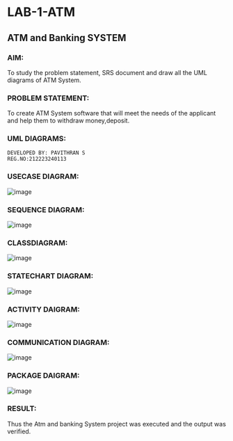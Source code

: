# LAB-1-ATM
## ATM and Banking SYSTEM
### AIM: 
To study the problem statement, SRS document and draw all the UML diagrams of ATM
System.
### PROBLEM STATEMENT:
To create ATM System software that will meet the needs of the applicant and help them
to withdraw money,deposit.
### UML DIAGRAMS:
```
DEVELOPED BY: PAVITHRAN S
REG.NO:212223240113
```
### USECASE DIAGRAM:
![image](https://github.com/pavithran2046/LAB-1-ATM/assets/139334834/846003ad-1407-4e75-87c5-4828b48ed840)


### SEQUENCE DIAGRAM:
![image](https://github.com/pavithran2046/LAB-1-ATM/assets/139334834/ccba1960-d618-47de-97ec-ff31eafe88dc)

### CLASSDIAGRAM:
![image](https://github.com/pavithran2046/LAB-1-ATM/assets/139334834/5469534c-c201-46ff-8b46-44c4898759cf)


### STATECHART DIAGRAM:
![image](https://github.com/pavithran2046/LAB-1-ATM/assets/139334834/d04d60b6-63e0-4289-ab0b-35c2dbd54318)

### ACTIVITY DAIGRAM:
![image](https://github.com/pavithran2046/LAB-1-ATM/assets/139334834/3d043e97-8fd2-4b3b-9a1f-7cbd72df3e1a)

### COMMUNICATION DIAGRAM:
![image](https://github.com/pavithran2046/LAB-1-ATM/assets/139334834/a3b624f2-7c80-4aad-a147-52ec070dd84e)

### PACKAGE DAIGRAM:
![image](https://github.com/pavithran2046/LAB-1-ATM/assets/139334834/1fa3c6df-8072-4a7a-bf28-07944df8bd1d)






### RESULT: 
Thus the Atm and banking System project was executed and the output was verified.
